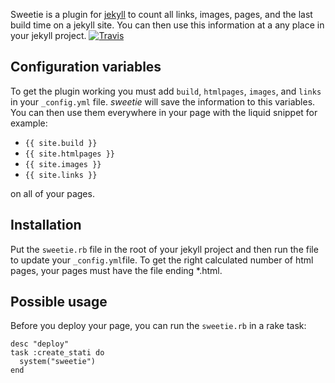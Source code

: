 Sweetie is a plugin for [jekyll](https://github.com/mojombo/jekyll) to count all links, images, pages, and the last build time on a jekyll site. You can then use this information at a any place in your jekyll project.
[![Travis](http://travis-ci.org/matthias-guenther/sweetie.png)](http://travis-ci.org/matthias-guenther/sweetie)


## Configuration variables
To get the plugin working you must add `build`, `htmlpages`, `images`, and `links` in your `_config.yml` file. _sweetie_ will save the information to this variables. You can then use them everywhere in your page with the liquid snippet for example: 

* `{{ site.build }}`
* `{{ site.htmlpages }}`
* `{{ site.images }}`
* `{{ site.links }}`

on all of your pages.


## Installation
Put the `sweetie.rb` file in the root of your jekyll project and then run the file to update your `_config.yml`file. To get the right calculated number of html pages, your pages must have the file ending *.html.


## Possible usage
Before you deploy your page, you can run the `sweetie.rb` in a rake task:

	desc "deploy"
	task :create_stati do
	  system("sweetie")
	end

